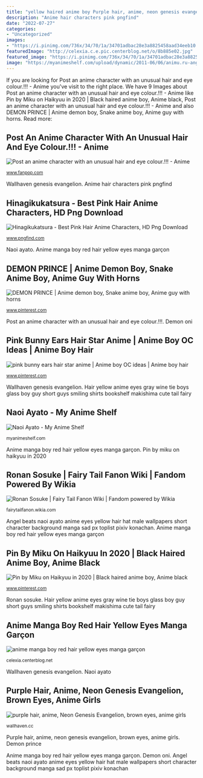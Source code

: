 ```yaml
---
title: "yellow haired anime boy Purple hair, anime, neon genesis evangelion, brown eyes, anime girls"
description: "Anime hair characters pink pngfind"
date: "2022-07-27"
categories:
- "Uncategorized"
images:
- "https://i.pinimg.com/736x/34/70/1a/34701adbac28e3a8825458aad34eeb10.jpg"
featuredImage: "http://celexia.c.e.pic.centerblog.net/o/8b885e02.jpg"
featured_image: "https://i.pinimg.com/736x/34/70/1a/34701adbac28e3a8825458aad34eeb10.jpg"
image: "https://myanimeshelf.com/upload/dynamic/2011-06/06/animu.ru-angel-beats-(1024x819)-wallpaper-0042.png"
---
```


If you are looking for Post an anime character with an unusual hair and eye colour.!!! - Anime you've visit to the right place. We have 9 Images about Post an anime character with an unusual hair and eye colour.!!! - Anime like Pin by Miku on Haikyuu in 2020 | Black haired anime boy, Anime black, Post an anime character with an unusual hair and eye colour.!!! - Anime and also DEMON PRINCE | Anime demon boy, Snake anime boy, Anime guy with horns. Read more:

## Post An Anime Character With An Unusual Hair And Eye Colour.!!! - Anime

![Post an anime character with an unusual hair and eye colour.!!! - Anime](http://images5.fanpop.com/image/answers/2895000/2895922_1342950519526.84res_500_281.jpg "Hair yellow anime eyes gray wine tie boys glass boy guy short guys smiling shirts bookshelf makishima cute tail fairy")

<small>www.fanpop.com</small>

Wallhaven genesis evangelion. Anime hair characters pink pngfind

## Hinagikukatsura - Best Pink Hair Anime Characters, HD Png Download

![Hinagikukatsura - Best Pink Hair Anime Characters, HD Png Download](https://www.pngfind.com/pngs/m/23-234138_hinagikukatsura-best-pink-hair-anime-characters-hd-png.png "Angel beats naoi ayato anime eyes yellow hair hat male wallpapers short character background manga sad px toplist pixiv konachan")

<small>www.pngfind.com</small>

Naoi ayato. Anime manga boy red hair yellow eyes manga garçon

## DEMON PRINCE | Anime Demon Boy, Snake Anime Boy, Anime Guy With Horns

![DEMON PRINCE | Anime demon boy, Snake anime boy, Anime guy with horns](https://i.pinimg.com/736x/b2/ce/12/b2ce1252a1bd33682dc9cb1014aa86b3.jpg "Hair anime driver star character takuto yellow zexal boy unusual episode guy pretty galactic tsunashi colour eye kagayaki fans fanpop")

<small>www.pinterest.com</small>

Post an anime character with an unusual hair and eye colour.!!!. Demon oni

## Pink Bunny Ears Hair Star Anime | Anime Boy OC Ideas | Anime Boy Hair

![pink bunny ears hair star anime | Anime boy OC ideas | Anime boy hair](https://i.pinimg.com/236x/86/6f/bb/866fbb11f03272180a4427ce449eeeaa.jpg "Anime manga boy red hair yellow eyes manga garçon")

<small>www.pinterest.com</small>

Wallhaven genesis evangelion. Hair yellow anime eyes gray wine tie boys glass boy guy short guys smiling shirts bookshelf makishima cute tail fairy

## Naoi Ayato - My Anime Shelf

![Naoi Ayato - My Anime Shelf](https://myanimeshelf.com/upload/dynamic/2011-06/06/animu.ru-angel-beats-(1024x819)-wallpaper-0042.png "Demon oni")

<small>myanimeshelf.com</small>

Anime manga boy red hair yellow eyes manga garçon. Pin by miku on haikyuu in 2020

## Ronan Sosuke | Fairy Tail Fanon Wiki | Fandom Powered By Wikia

![Ronan Sosuke | Fairy Tail Fanon Wiki | Fandom powered by Wikia](http://vignette4.wikia.nocookie.net/fairytailfanon/images/6/6a/Indoors_tie_long_hair_books_wine_yellow_eyes_smiling_shirts_anime_boys_bookshelf_gray_hair_wine_glass_psychopass_makishima_shougo_wallpaperswa.com_58_(1).jpg/revision/latest?cb=20141004204036 "Demon prince")

<small>fairytailfanon.wikia.com</small>

Angel beats naoi ayato anime eyes yellow hair hat male wallpapers short character background manga sad px toplist pixiv konachan. Anime manga boy red hair yellow eyes manga garçon

## Pin By Miku On Haikyuu In 2020 | Black Haired Anime Boy, Anime Black

![Pin by Miku on Haikyuu in 2020 | Black haired anime boy, Anime black](https://i.pinimg.com/736x/34/70/1a/34701adbac28e3a8825458aad34eeb10.jpg "Pink bunny ears hair star anime")

<small>www.pinterest.com</small>

Ronan sosuke. Hair yellow anime eyes gray wine tie boys glass boy guy short guys smiling shirts bookshelf makishima cute tail fairy

## Anime Manga Boy Red Hair Yellow Eyes Manga Garçon

![anime manga boy red hair yellow eyes manga garçon](http://celexia.c.e.pic.centerblog.net/o/8b885e02.jpg "Post an anime character with an unusual hair and eye colour.!!!")

<small>celexia.centerblog.net</small>

Wallhaven genesis evangelion. Naoi ayato

## Purple Hair, Anime, Neon Genesis Evangelion, Brown Eyes, Anime Girls

![purple hair, anime, Neon Genesis Evangelion, brown eyes, anime girls](https://th.wallhaven.cc/lg/2k/2k9dpx.jpg "Purple hair, anime, neon genesis evangelion, brown eyes, anime girls")

<small>wallhaven.cc</small>

Purple hair, anime, neon genesis evangelion, brown eyes, anime girls. Demon prince

Anime manga boy red hair yellow eyes manga garçon. Demon oni. Angel beats naoi ayato anime eyes yellow hair hat male wallpapers short character background manga sad px toplist pixiv konachan
